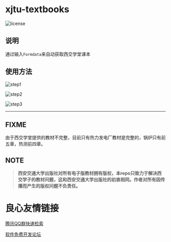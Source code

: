 # xjtu-textbooks

 ![license](https://img.shields.io/badge/BAN-transmission-brightgreen)

## 说明

通过输入`Formdata`来自动获取西交学堂课本

## 使用方法

![step1](https://images.gitee.com/uploads/images/2020/0319/171757_eea5dbf4_6577728.png)

![step2](https://images.gitee.com/uploads/images/2020/0319/171814_f3fe3c17_6577728.png)

![step3](https://images.gitee.com/uploads/images/2020/0319/171825_23686398_6577728.png)

----

## FIXME

由于西交学堂提供的教材不完整，目前只有热力发电厂教材是完整的，锅炉只有前五章，热测前四章。

## NOTE

> **西安交通大学出版社对所有电子版教材拥有版权，本repo只致力于解决西交学子的教材问题，这和西安交通大学出版社的初衷相同。作者对所有因传播而产生的版权问题不负责任。**



 # 良心友情链接

[腾讯QQ群快速检索](http://u.720life.cn/s/8cf73f7c)

[软件免费开发论坛](http://u.720life.cn/s/bbb01dc0)